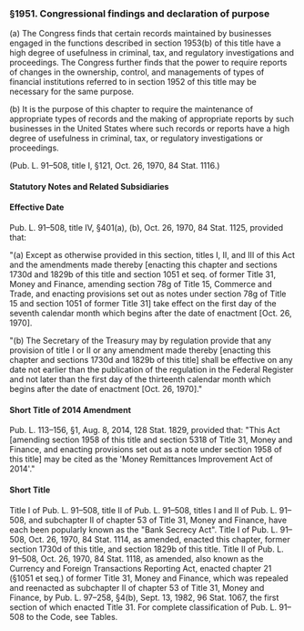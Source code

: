 ### §1951. Congressional findings and declaration of purpose ###

(a) The Congress finds that certain records maintained by businesses engaged in the functions described in section 1953(b) of this title have a high degree of usefulness in criminal, tax, and regulatory investigations and proceedings. The Congress further finds that the power to require reports of changes in the ownership, control, and managements of types of financial institutions referred to in section 1952 of this title may be necessary for the same purpose.

(b) It is the purpose of this chapter to require the maintenance of appropriate types of records and the making of appropriate reports by such businesses in the United States where such records or reports have a high degree of usefulness in criminal, tax, or regulatory investigations or proceedings.

(Pub. L. 91–508, title I, §121, Oct. 26, 1970, 84 Stat. 1116.)

#### **Statutory Notes and Related Subsidiaries** ####

#### Effective Date ####

Pub. L. 91–508, title IV, §401(a), (b), Oct. 26, 1970, 84 Stat. 1125, provided that:

"(a) Except as otherwise provided in this section, titles I, II, and III of this Act and the amendments made thereby [enacting this chapter and sections 1730d and 1829b of this title and section 1051 et seq. of former Title 31, Money and Finance, amending section 78g of Title 15, Commerce and Trade, and enacting provisions set out as notes under section 78g of Title 15 and section 1051 of former Title 31] take effect on the first day of the seventh calendar month which begins after the date of enactment [Oct. 26, 1970].

"(b) The Secretary of the Treasury may by regulation provide that any provision of title I or II or any amendment made thereby [enacting this chapter and sections 1730d and 1829b of this title] shall be effective on any date not earlier than the publication of the regulation in the Federal Register and not later than the first day of the thirteenth calendar month which begins after the date of enactment [Oct. 26, 1970]."

#### Short Title of 2014 Amendment ####

Pub. L. 113–156, §1, Aug. 8, 2014, 128 Stat. 1829, provided that: "This Act [amending section 1958 of this title and section 5318 of Title 31, Money and Finance, and enacting provisions set out as a note under section 1958 of this title] may be cited as the 'Money Remittances Improvement Act of 2014'."

#### Short Title ####

Title I of Pub. L. 91–508, title II of Pub. L. 91–508, titles I and II of Pub. L. 91–508, and subchapter II of chapter 53 of Title 31, Money and Finance, have each been popularly known as the "Bank Secrecy Act". Title I of Pub. L. 91–508, Oct. 26, 1970, 84 Stat. 1114, as amended, enacted this chapter, former section 1730d of this title, and section 1829b of this title. Title II of Pub. L. 91–508, Oct. 26, 1970, 84 Stat. 1118, as amended, also known as the Currency and Foreign Transactions Reporting Act, enacted chapter 21 (§1051 et seq.) of former Title 31, Money and Finance, which was repealed and reenacted as subchapter II of chapter 53 of Title 31, Money and Finance, by Pub. L. 97–258, §4(b), Sept. 13, 1982, 96 Stat. 1067, the first section of which enacted Title 31. For complete classification of Pub. L. 91–508 to the Code, see Tables.